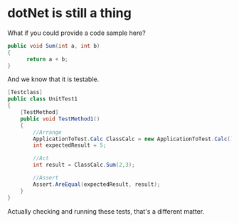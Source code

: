 # dotNet is still a thing

What if you could provide a code sample here?

```cs
public void Sum(int a, int b)
{
      return a + b;
}
```

And we know that it is testable.

```cs
[Testclass]
public class UnitTest1
{
    [TestMethod]
    public void TestMethod1()
    {
        //Arrange
        ApplicationToTest.Calc ClassCalc = new ApplicationToTest.Calc();
        int expectedResult = 5;

        //Act
        int result = ClassCalc.Sum(2,3);

        //Assert
        Assert.AreEqual(expectedResult, result);
    }
}
```

Actually checking and running these tests, that's a different matter.
